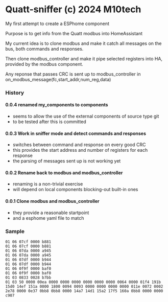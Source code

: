 # Quatt-sniffer  (c) 2024 M10tech

My first attempt to create a ESPhome component

Purpose is to get info from the Quatt modbus into HomeAssistant

My current idea is to clone modbus and make it catch all messages on the bus, both commands and responses.

Then clone modbus_controller and make it pipe selected registers into HA, provided by the modbus component.

Any reponse that passes CRC is sent up to modbus_controller in on_modbus_message(fc,start_addr,num_reg,data)

### History

#### 0.0.4 renamed my_components to components
- seems to allow the use of the external components of source type git
- to be tested after this is committed

#### 0.0.3 Work in sniffer mode and detect commands and responses
- switches between command and response on every good CRC
- this provides the start address and number of registers for each response
- the parsing of messages sent up is not working yet

#### 0.0.2 Rename back to modbus and modbus_controller
- renaming is a non-trivial exercise
- will depend on local components blocking-out built-in ones

#### 0.0.1 Clone modbus and modbus_controller
- they provide a reasonable startpoint
- and a esphome yaml file to match

### Sample
```
01 06 07cf 0000 b881
01 06 07cf 0000 b881
01 06 07da 0000 a945
01 06 07da 0000 a945
01 06 07df 0000 b944
01 06 07df 0000 b944
01 06 0f9f 0000 baf0
01 06 0f9f 0000 baf0
01 03 0833 0028 b7bb
01 03 50 0000 00ea 0000 0000 0000 0000 0000 0000 0064 0000 01f4 191b 15d0 14ef 151a 0000 1800 0094 0093 0000 0000 0000 0000 011e 0072 0002 2e78 0000 0e37 0bb8 0bb8 0000 14a7 14d1 15a2 17f5 160a 0bb8 0000 0000 c907
```
